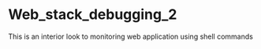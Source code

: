 # Web_stack_debugging_2

This is an interior look to monitoring web application using shell commands
